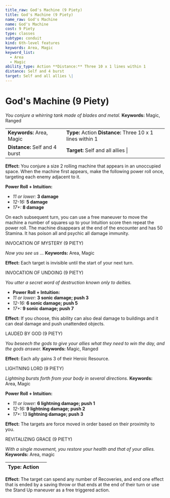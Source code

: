 ```yaml
---
title_raw: God's Machine (9 Piety)
title: God's Machine (9 Piety)
name_raw: God's Machine
name: God's Machine
cost: 9 Piety
type: classes
subtype: conduit
kind: 6th-level features
keywords: Area, Magic
keyword_list:
  - Area
  - Magic
ability_type: Action **Distance:** Three 10 x 1 lines within 1
distance: Self and 4 burst
target: Self and all allies \|
---
```


# God's Machine (9 Piety)

*You conjure a whirring tank made of blades and metal.* **Keywords:** Magic, Ranged

|                                |                                                            |
| :----------------------------- | :--------------------------------------------------------- |
| **Keywords:** Area, Magic      | **Type:** Action **Distance:** Three 10 x 1 lines within 1 |
| **Distance:** Self and 4 burst | **Target:** Self and all allies \|                         |

**Effect:** You conjure a size 2 rolling machine that appears in an unoccupied space. When the machine first appears, make the following power roll once, targeting each enemy adjacent to it.

**Power Roll + Intuition:**

- *11 or lower:* **3 damage**
- *12-16:* **5 damage**
- *17+:* **8 damage**

On each subsequent turn, you can use a free maneuver to move the machine a number of squares up to your Intuition score then repeat the power roll. The machine disappears at the end of the encounter and has 50 Stamina. It has poison all and psychic all damage immunity.

INVOCATION OF MYSTERY (9 PIETY)

*Now you see us ...* **Keywords:** Area, Magic

**Effect:** Each target is invisible until the start of your next turn.

INVOCATION OF UNDOING (9 PIETY)

*You utter a secret word of destruction known only to deities.*

- **Power Roll + Intuition:**
- *11 or lower:* **3 sonic damage; push 3**
- *12-16:* **6 sonic damage; push 5**
- *17+:* **9 sonic damage; push 7**

**Effect:** If you choose, this ability can also deal damage to buildings and it can deal damage and push unattended objects.

LAUDED BY GOD (9 PIETY)

*You beseech the gods to give your allies what they need to win the day, and the gods answer.* **Keywords:** Magic, Ranged

**Effect:** Each ally gains 3 of their Heroic Resource.

LIGHTNING LORD (9 PIETY)

*Lightning bursts forth from your body in several directions.* **Keywords:** Area, Magic

**Power Roll + Intuition:**

- *11 or lower:* **6 lightning damage; push 1**
- *12-16:* **9 lightning damage; push 2**
- *17+:* 13 **lightning damage; push 3**

**Effect:** The targets are force moved in order based on their proximity to you.

REVITALIZING GRACE (9 PIETY)

*With a single movement, you restore your health and that of your allies.* **Keywords:** Area, magic

| **Type:** Action |     |
| ---------------- | --- |

**Effect:** The target can spend any number of Recoveries, and end one effect that is ended by a saving throw or that ends at the end of their turn or use the Stand Up maneuver as a free triggered action.
